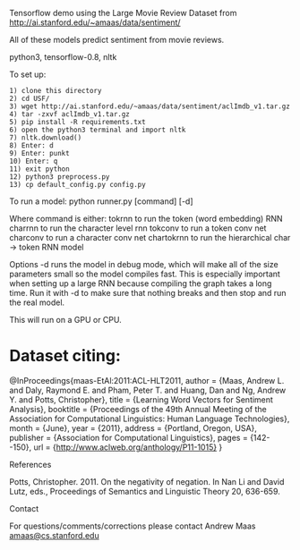 Tensorflow demo using the Large Movie Review Dataset from http://ai.stanford.edu/~amaas/data/sentiment/

All of these models predict sentiment from movie reviews. 


python3, tensorflow-0.8, nltk

To set up:

    1) clone this directory
    2) cd USF/
    3) wget http://ai.stanford.edu/~amaas/data/sentiment/aclImdb_v1.tar.gz
    4) tar -zxvf aclImdb_v1.tar.gz
    5) pip install -R requirements.txt
    6) open the python3 terminal and import nltk
    7) nltk.download()
    8) Enter: d
    9) Enter: punkt
    10) Enter: q
    11) exit python
    12) python3 preprocess.py
    13) cp default_config.py config.py






To run a model:
    python runner.py [command] [-d]

Where command is either:
    tokrnn to run the token (word embedding) RNN 
    charrnn to run the character level rnn
    tokconv to run a token conv net
    charconv to run a character conv net
    chartokrnn to run the hierarchical char -> token RNN model

Options -d runs the model in debug mode, which will make all of the size parameters small so the model compiles fast. This is especially important when setting up a large RNN because compiling the graph takes a long time. Run it with -d to make sure that nothing breaks and then stop and run the real model.

This will run on a GPU or CPU.






# Dataset citing:

@InProceedings{maas-EtAl:2011:ACL-HLT2011,
  author    = {Maas, Andrew L.  and  Daly, Raymond E.  and  Pham, Peter T.  and  Huang, Dan  and  Ng, Andrew Y.  and  Potts, Christopher},
  title     = {Learning Word Vectors for Sentiment Analysis},
  booktitle = {Proceedings of the 49th Annual Meeting of the Association for Computational Linguistics: Human Language Technologies},
  month     = {June},
  year      = {2011},
  address   = {Portland, Oregon, USA},
  publisher = {Association for Computational Linguistics},
  pages     = {142--150},
  url       = {http://www.aclweb.org/anthology/P11-1015}
}

References

Potts, Christopher. 2011. On the negativity of negation. In Nan Li and
David Lutz, eds., Proceedings of Semantics and Linguistic Theory 20,
636-659.

Contact

For questions/comments/corrections please contact Andrew Maas
amaas@cs.stanford.edu
